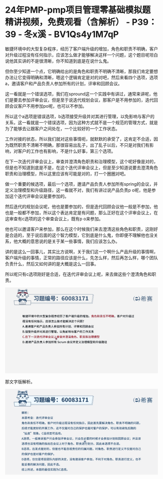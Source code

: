 # 24年PMP-pmp项目管理零基础模拟题精讲视频，免费观看（含解析） - P39：39 - 冬x溪 - BV1Qs4y1M7qP

敏捷环境中的大型复杂程序，经历了客户端升级的增加，角色和职责不明确，客户对升级过程没有任何指示，应该怎么做才能够解决这样一个问题，这个题目呢坦白说他其实讲的不是很清晰，你不知道到底是在说什么鬼。

但你至少知道一个点，它明确给出的是角色和职责不明确不清晰，那我们肯定要想办法让它变得明确和清晰，嗯这个逻辑肯定是对的对吧，然后来看四个选项，选项a，邀请客户和产品负责人参加所有的计划，评审和回顾会议。

这一看就是一个错误选项，我们在spround这一个实践中有讲过，通常来讲呢，他们是要去参加评审会议，但是至于说迭代规划会议，那客户是不用参加的，迭代回顾会议客户不用参加po呢，也可以不参加。

所以这个a选项是错误选项，b选项接受升级并对其进行管理，以免影响与客户的关系，这一看就是一个错误选项，因为这种方式就不是一个规范的管理方式，就是为了能够去让跟客户之间处在，一个比较好的一个工作状态。

工作对接的状态，所以我们就对这些事情呃，就默默的承受了，这肯定不合适，因为既然职责不清晰不明确，那很容易出乱子，出了乱子以后，不只是对我们有影响，对客户的工作也有影响，不是什么好事，第三个选项。

在下一次迭代评审会议上，审查并澄清角色职责和治理模型，这个呢好像是对的，但是也不知道到底是不是，在这个迭代评审会议上，但是至少知道说要去澄清角色职责和治理模型，所以这里应该有可能是对的，打一个圈圈对吧。

做一个重要的候选项，最后一个选项，邀请产品负责人参加所有spring的会议，并定义治理模型和升级路径，这一看就不对，我们有讲过说产品负责p o呢，他是参加这个迭代评审会议是要参加的。

然后迭代的规划会议呢，他也是要参加的，但是迭代回顾会议他一般是不参加，他也是一般都不参加，所以这个表达肯定是有问题，那么正好在这个评审会议上，在这审查有c选项的这个审查会议上，既有p o来参加。

他也可以邀请客户来参加，那么在这个时候我们来去澄清这些角色和职责，这刚好是合适的，至于说后面的这个智力模型，它到底是什么鬼，你即便不理解他也没关系，他大概的意思说的是关于某一些事情，我们应该怎么办。

讲的是这么一回事儿，其实比方说啊，关于我们这一个啊什么产品升级的事情啊，客户端升级的事情，正常的路径应该是什么，先怎么样，然后再怎么样，哪个团队负责什么，然后又如何讲的是大概是这么一回事。

所以呢只有c选项刚好是合适，在迭代评审会议上呢，来去做这些个澄清角色和职责。

![](img/7b61c6affaf2401faf6bd84f8164b336_1.png)

那文字版解析。

![](img/7b61c6affaf2401faf6bd84f8164b336_3.png)